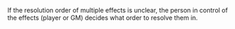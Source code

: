 If the resolution order of multiple effects is unclear, the person in control of the effects (player or GM) decides what order to resolve them in.